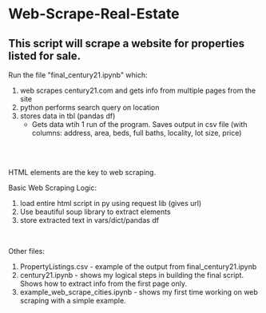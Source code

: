 # Web-Scrape-Real-Estate

## This script will scrape a website for properties listed for sale.


Run the file "final_century21.ipynb" which:
1. web scrapes century21.com and gets info from multiple pages from the site
2. python performs search query on location 
3. stores data in tbl (pandas df)
   - Gets data wtih 1 run of the program. Saves output in csv file (with columns: address, area, beds, full baths, locality, lot size, price)
<br>

<br>

HTML elements are the key to web scraping. 

Basic Web Scraping Logic: 
1. load entire html script in py using request lib (gives url)
2. Use beautiful soup library to extract elements
3. store extracted text in vars/dict/pandas df

<br>

Other files:
1. PropertyListings.csv - example of the output from final_century21.ipynb
2. century21.ipynb - shows my logical steps in building the final script. Shows how to extract info from the first page only.
3. example_web_scrape_cities.ipynb - shows my first time working on web scraping with a simple example. 
